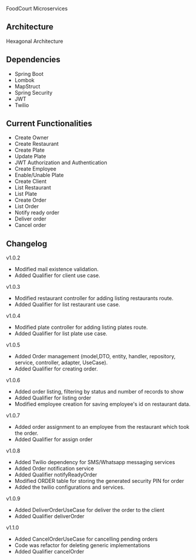 FoodCourt Microservices

## Architecture

Hexagonal Architecture

## Dependencies

- Spring Boot
- Lombok
- MapStruct
- Spring Security
- JWT
- Twilio

## Current Functionalities

- Create Owner
- Create Restaurant
- Create Plate
- Update Plate
- JWT Authorization and Authentication
- Create Employee
- Enable/Unable Plate
- Create Client
- List Restaurant
- List Plate
- Create Order
- List Order
- Notify ready order
- Deliver order
- Cancel order

## Changelog

v1.0.2

- Modified mail existence validation.
- Added Qualifier for client use case.

v1.0.3

- Modified restaurant controller for adding listing restaurants route.
- Added Qualifier for list restaurant use case.

v1.0.4

- Modified plate controller for adding listing plates route.
- Added Qualifier for list plate use case.

v1.0.5

- Added Order management (model,DTO, entity, handler, repository, service, controller, adapter, UseCase).
- Added Qualifier for creating order.

v1.0.6

- Added order listing, filtering by status and number of records to show
- Added Qualifier for listing order
- Modified employee creation for saving employee's id on restaurant data.

v1.0.7

- Added order assignment to an employee from the restaurant which took the order.
- Added Qualifier for assign order

v1.0.8

- Added Twilio dependency for SMS/Whatsapp messaging services
- Added Order notification service
- Added Qualifier notifyReadyOrder
- Modified ORDER table for storing the generated security PIN for order
- Added the twilio configurations and services.

v1.0.9

- Added DeliverOrderUseCase for deliver the order to the client
- Added Qualifier deliverOrder

v1.1.0

- Added CancelOrderUseCase for cancelling pending orders
- Code was refactor for deleting generic implementations
- Added Qualifier cancelOrder